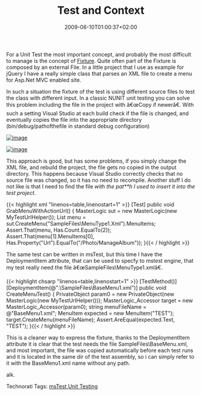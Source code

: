 ﻿---
title: "Test and Context"
description: ""
date: 2009-06-10T01:00:37+02:00
draft: false
tags: [Testing]
categories: [Testing]
---
For a Unit Test the most important concept, and probably the most difficult to manage is the concept of [Fixture](http://xunitpatterns.com/test%20fixture%20-%20xUnit.html). Quite often part of the Fixture is composed by an external File. In a little project that I use as example for jQuery I have a really simple class that parses an XML file to create a menu for Asp.Net MVC enabled site.

In such a situation the fixture of the test is using different source files to test the class with different input. In a classic NUNIT unit testing you can solve this problem including the file in the project with â€œCopy if newerâ€. With such a setting Visual Studio at each build check if the file is changed, and eventually copies the file into the appropriate directory (bin/debug/pathofthefile in standard debug configuration)

[![image](http://www.codewrecks.com/blog/wp-content/uploads/2009/06/image-thumb1.png "image")](http://www.codewrecks.com/blog/wp-content/uploads/2009/06/image1.png)

[![image](http://www.codewrecks.com/blog/wp-content/uploads/2009/06/image-thumb2.png "image")](http://www.codewrecks.com/blog/wp-content/uploads/2009/06/image2.png)

This approach is good, but has some problems, if you simply change the XML file, and rebuild the project, the file gets no copied in the output directory. This happens because Visual Studio correctly checks that no source file was changed, so it has no need to recompile. Another stuff I do not like is that I need to find the file *with the pat**h I used to insert it into the test project*.

{{< highlight xml "linenos=table,linenostart=1" >}}
[Test]
public void GrabMenuWithActionUrl()
{ 
 MasterLogic sut = new MasterLogic(new MyTestUrlHelper());
 List<MenuItem> menu = sut.CreateMenu("SampleFiles\\MenuType1.Xml").MenuItems;
 Assert.That(menu, Has.Count.EqualTo(2));
 Assert.That(menu[1].MenuItems[0], Has.Property("Url").EqualTo("/Photo/ManageAlbum"));
}{{< / highlight >}}

<!-- Code inserted with Steve Dunn's Windows Live Writer Code Formatter Plugin.  http://dunnhq.com -->

The same test can be written in msTest, but this time I have the DeploymentItem attribute, that can be used to specfy to mstest engine, that my test really need the file â€œSampleFiles\MenuType1.xmlâ€.

{{< highlight chsarp "linenos=table,linenostart=1" >}}
[TestMethod()]
[DeploymentItem(@".\SampleFiles\BaseMenu1.xml")]
public void CreateMenuTest()
{
    PrivateObject param0 = new PrivateObject(new MasterLogic(new MyTestUrlHelper()));
    MasterLogic_Accessor target = new MasterLogic_Accessor(param0);
    string menuFileName = @"BaseMenu1.xml";
    MenuItem expected = new MenuItem("TEST");
    target.CreateMenu(menuFileName);
    Assert.AreEqual(expected.Text, "TEST");
}{{< / highlight >}}

<!-- Code inserted with Steve Dunn's Windows Live Writer Code Formatter Plugin.  http://dunnhq.com -->

This is a cleaner way to express the fixture, thanks to the DeploymentItem attribute it is clear that the test needs the file SampleFiles\BaseMenu.xml, and most important, the file was copied automatically before each test runs and it is located in the same dir of the test assembly, so i can simply refer to it with the BaseMenu1.xml name without any path.

alk.

Technorati Tags: [msTest](http://technorati.com/tags/msTest),[Unit Testing](http://technorati.com/tags/Unit+Testing)
